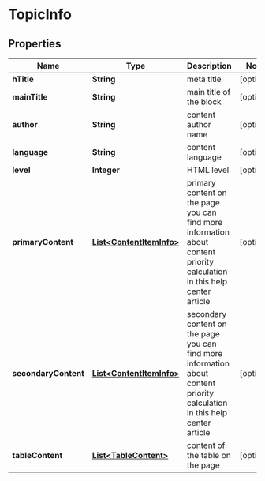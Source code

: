 

# TopicInfo


## Properties

| Name | Type | Description | Notes |
|------------ | ------------- | ------------- | -------------|
|**hTitle** | **String** | meta title |  [optional] |
|**mainTitle** | **String** | main title of the block |  [optional] |
|**author** | **String** | content author name |  [optional] |
|**language** | **String** | content language |  [optional] |
|**level** | **Integer** | HTML level |  [optional] |
|**primaryContent** | [**List&lt;ContentItemInfo&gt;**](ContentItemInfo.md) | primary content on the page you can find more information about content priority calculation in this help center article |  [optional] |
|**secondaryContent** | [**List&lt;ContentItemInfo&gt;**](ContentItemInfo.md) | secondary content on the page you can find more information about content priority calculation in this help center article |  [optional] |
|**tableContent** | [**List&lt;TableContent&gt;**](TableContent.md) | content of the table on the page |  [optional] |



